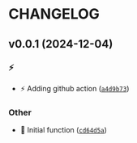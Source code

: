 # CHANGELOG

## v0.0.1 (2024-12-04)

### :zap:

* :zap: Adding github action ([`a4d9b73`](https://github.com/Westfall-io/python-list-file/commit/a4d9b7375426b08cc074ab54cbcbfbaf85471e21))

### Other

* :tada: Initial function ([`cd64d5a`](https://github.com/Westfall-io/python-list-file/commit/cd64d5aad97dc19ebdfa90f9060230bc048902af))
